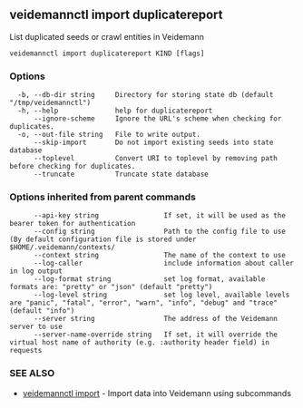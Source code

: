 ## veidemannctl import duplicatereport

List duplicated seeds or crawl entities in Veidemann

```
veidemannctl import duplicatereport KIND [flags]
```

### Options

```
  -b, --db-dir string     Directory for storing state db (default "/tmp/veidemannctl")
  -h, --help              help for duplicatereport
      --ignore-scheme     Ignore the URL's scheme when checking for duplicates.
  -o, --out-file string   File to write output.
      --skip-import       Do not import existing seeds into state database
      --toplevel          Convert URI to toplevel by removing path before checking for duplicates.
      --truncate          Truncate state database
```

### Options inherited from parent commands

```
      --api-key string                If set, it will be used as the bearer token for authentication
      --config string                 Path to the config file to use (By default configuration file is stored under $HOME/.veidemann/contexts/
      --context string                The name of the context to use
      --log-caller                    include information about caller in log output
      --log-format string             set log format, available formats are: "pretty" or "json" (default "pretty")
      --log-level string              set log level, available levels are "panic", "fatal", "error", "warn", "info", "debug" and "trace" (default "info")
      --server string                 The address of the Veidemann server to use
      --server-name-override string   If set, it will override the virtual host name of authority (e.g. :authority header field) in requests
```

### SEE ALSO

* [veidemannctl import](veidemannctl_import.md)	 - Import data into Veidemann using subcommands

